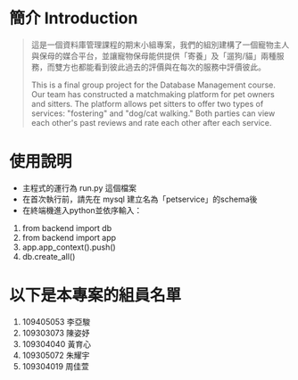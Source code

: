 # 簡介 Introduction
>這是一個資料庫管理課程的期末小組專案，我們的組別建構了一個寵物主人與保母的媒合平台，並讓寵物保母能供提供「寄養」及「遛狗/貓」兩種服務，而雙方也都能看到彼此過去的評價與在每次的服務中評價彼此。
>
>This is a final group project for the Database Management course. Our team has constructed a matchmaking platform for pet owners and sitters. The platform allows pet sitters to offer two types of services: "fostering" and "dog/cat walking." Both parties can view each other's past reviews and rate each other after each service.

# 使用說明
* 主程式的運行為 run.py 這個檔案
* 在首次執行前，請先在 mysql 建立名為「petservice」的schema後
* 在終端機進入python並依序輸入：
1. from backend import db
2. from backend import app
3. app.app_context().push()
4. db.create_all()

# 以下是本專案的組員名單
1. 109405053 李亞駿
2. 109303073 陳姿妤
3. 109304040 黃育心
4. 109305072 朱耀宇
5. 109304019 周佳萱
